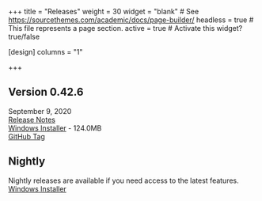 +++
title = "Releases"
weight = 30
widget = "blank"  # See https://sourcethemes.com/academic/docs/page-builder/
headless = true  # This file represents a page section.
active = true  # Activate this widget? true/false

[design]
columns = "1"

+++

<a name="releases"></a>

## Version 0.42.6
September 9, 2020<br>
[Release Notes](docs/releases/ver_0_42_6/)<br>
[Windows Installer](setup/BeefSetup_0_42_6.exe) - 124.0MB<br>
[GitHub Tag](https://github.com/beefytech/Beef/tree/0.42.6)

## Nightly
Nightly releases are available if you need access to the latest features.<br>
[Windows Installer](http://nightly.beeflang.org/BeefSetup.exe)